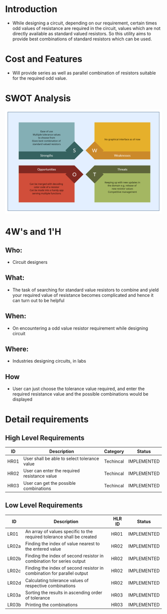 # Introduction
* While designing a circuit, depending on our requirement, certain times odd values of resistance are required in the circuit, values which are not directly available as standard valued resistors. So this utility aims to provide best combinations of standard resistors which can be used.

# Cost and Features
* Will provide series as well as parallel combination of resistors suitable for the required odd value.
# SWOT Analysis
![SWOT analysis](https://github.com/261833/Prachiproject/blob/main/1_Requirements/SWOT%20analysis.png)
# 4W's and 1'H
## Who:
* Circuit designers

## What:
* The task of searching for standard value resistors to combine and yield your required value of resistance becomes complicated and hence it can turn out to be helpful

## When:
* On encountering a odd value resistor requirement while designing circuit

## Where:
* Industries designing circuits, in labs 

## How
* User can just choose the tolerance value required, and enter the required resistance value and the possible combinations would be displayed

# Detail requirements
## High Level Requirements
ID	| Description	| Category	| Status|
----| ------------|-----------|-------|
HR01	|User shall be able to select tolerance value|	Techincal	|IMPLEMENTED
HR02	|User can enter the required resistance value|	Techincal|	IMPLEMENTED
HR03	|User can get the possible combinations|	Techincal|	IMPLEMENTED
## Low Level Requirements
ID	| Description	| HLR ID	| Status|
----| ------------|-----------|-------|
LR01	|An array of values specific to the required tolerance shall be created|	HR01	|IMPLEMENTED
LR02a	|Finding the index of value nearest to the entered value|	HR02|	IMPLEMENTED
LR02b	|Finding the index of second resistor in combination for series output|	HR02|	IMPLEMENTED
LR02c	|Finding the index of second resistor in combination for parallel output|	HR02|	IMPLEMENTED
LR02d	|Calculating tolerance values of respective combinations|	HR02|	IMPLEMENTED
LR03a	|Sorting the results in ascending order of tolerance|	HR03|	IMPLEMENTED
LR03b	|Printing the combinations|	HR03|	IMPLEMENTED

